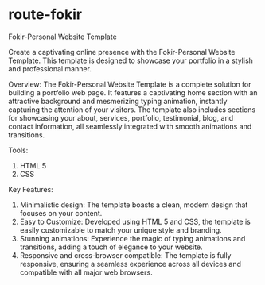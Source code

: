 # route-fokir
Fokir-Personal Website Template

Create a captivating online presence with the Fokir-Personal Website Template. This template is designed to showcase your portfolio in a stylish and professional manner.

Overview:
The Fokir-Personal Website Template is a complete solution for building a portfolio web page. It features a captivating home section with an attractive background and mesmerizing typing animation, instantly capturing the attention of your visitors. The template also includes sections for showcasing your about, services, portfolio, testimonial, blog, and contact information, all seamlessly integrated with smooth animations and transitions.

Tools:
1) HTML 5
2) CSS

Key Features:
1) Minimalistic design: The template boasts a clean, modern design that focuses on your content.
2) Easy to Customize: Developed using HTML 5 and CSS, the template is easily customizable to match your unique style and branding.
3) Stunning animations: Experience the magic of typing animations and transitions, adding a touch of elegance to your website.
4) Responsive and cross-browser compatible: The template is fully responsive, ensuring a seamless experience across all devices and compatible with all major web browsers.
